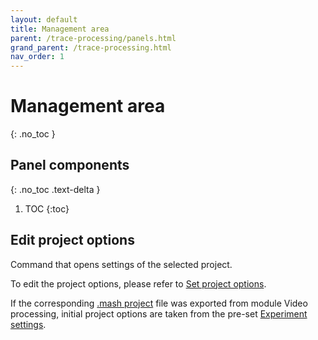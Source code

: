 ```yaml
---
layout: default
title: Management area
parent: /trace-processing/panels.html
grand_parent: /trace-processing.html
nav_order: 1
---
```


# Management area
{: .no_toc }

## Panel components
{: .no_toc .text-delta }

1. TOC
{:toc}

## Edit project options

Command that opens settings of the selected project.

To edit the project options, please refer to 
[Set project options](../functionalities/set-project-options.html).

If the corresponding 
[.mash project](../../output-files/mash-mash-project.html) file was exported from module Video processing, initial project options are taken from the pre-set
[Experiment settings](../../video-processing/panels/panel-experiment-settings.html#project-options).



